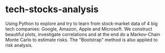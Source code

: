 # tech-stocks-analysis
Using Python to explore and try to learn from stock-market data of 4 big tech companies: Google, Amazon, Apple and Microsoft. We construct beautiful plots, investigate correlations and at the end do a Markov-Chain Monte Carlo to estimate risks. The "Bootstrap" method is also applied to risk analysis. 
